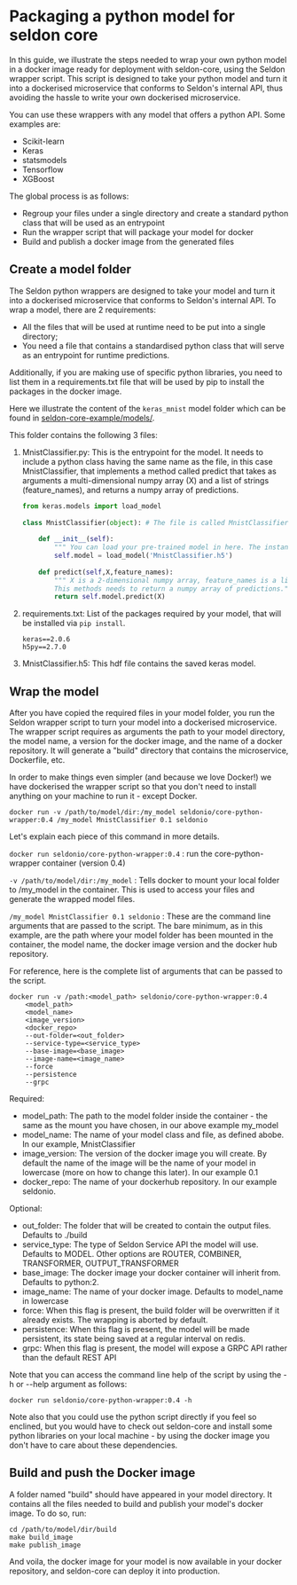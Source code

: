 # Packaging a python  model for seldon core
In this guide, we illustrate the steps needed to wrap your own python model in a docker image ready for deployment with seldon-core, using the Seldon wrapper script. This script is designed to take your python model and turn it into a dockerised microservice that conforms to Seldon's internal API, thus avoiding the hassle to write your own dockerised microservice.

You can use these wrappers with any model that offers a python API. Some examples are:
* Scikit-learn
* Keras
* statsmodels
* Tensorflow
* XGBoost

The global process is as follows:
* Regroup your files under a single directory and create a standard python class that will be used as an entrypoint
* Run the wrapper script that will package your model for docker
* Build and publish a docker image from the generated files


## Create a model folder

The Seldon python wrappers are designed to take your model and turn it into a dockerised microservice that conforms to Seldon's internal API. 
To wrap a model, there are 2 requirements:
* All the files that will be used at runtime need to be put into a single directory;
* You need a file that contains a standardised python class that will serve as an entrypoint for runtime predictions.

Additionally, if you are making use of specific python libraries, you need to list them in a requirements.txt file that will be used by pip to install the packages in the docker image.

Here we illustrate the content of the ```keras_mnist``` model folder which can be found in [seldon-core-example/models/](https://github.com/SeldonIO/seldon-core-examples).

This folder contains the following 3 files: 

1. MnistClassifier.py: This is the entrypoint for the model. It needs to include a python class having the same name as the file, in this case MnistClassifier, that implements a method called predict that takes as arguments a multi-dimensional numpy array (X) and a list of strings (feature_names), and returns a numpy array of predictions. 

	
    ```python
    from keras.models import load_model
	    
    class MnistClassifier(object): # The file is called MnistClassifier.py
	    
        def __init__(self):
			""" You can load your pre-trained model in here. The instance will be created once when the docker container starts running on the cluster. """
            self.model = load_model('MnistClassifier.h5')
		    
        def predict(self,X,feature_names):
			""" X is a 2-dimensional numpy array, feature_names is a list of strings. 
			This methods needs to return a numpy array of predictions."""
            return self.model.predict(X)
    ```
2. requirements.txt: List of the packages required by your model, that will be installed via ```pip install```.
   ```
   keras==2.0.6 
   h5py==2.7.0
   ```
 	    	
3. MnistClassifier.h5: This hdf file contains the saved keras model. 

## Wrap the model

After you have copied the required files in your model folder, you run the Seldon wrapper script to turn your model into a dockerised microservice. The wrapper script requires as arguments the path to your model directory, the model name, a version for the docker image, and the name of a docker repository. It will generate a "build" directory that contains the microservice, Dockerfile, etc.

In order to make things even simpler (and because we love Docker!) we have dockerised the wrapper script so that you don't need to install anything on your machine to run it - except Docker.

```
docker run -v /path/to/model/dir:/my_model seldonio/core-python-wrapper:0.4 /my_model MnistClassifier 0.1 seldonio
```

Let's explain each piece of this command in more details.


``` docker run seldonio/core-python-wrapper:0.4 ``` : run the core-python-wrapper container (version 0.4)

``` -v /path/to/model/dir:/my_model ``` : Tells docker to mount your local folder to /my_model in the container. This is used to access your files and generate the wrapped model files. 

``` /my_model MnistClassifier 0.1 seldonio ``` : These are the command line arguments that are passed to the script. The bare minimum, as in this example, are the path where your model folder has been mounted in the container, the model name, the docker image version and the docker hub repository.

For reference, here is the complete list of arguments that can be passed to the script.

```
docker run -v /path:<model_path> seldonio/core-python-wrapper:0.4 
	<model_path>
	<model_name>
	<image_version>
	<docker_repo>
	--out-folder=<out_folder>
	--service-type=<service_type>
	--base-image=<base_image>
	--image-name=<image_name>
	--force
	--persistence
	--grpc
```

Required:
* model_path: The path to the model folder inside the container - the same as the mount you have chosen, in our above example my_model
* model_name: The name of your model class and file, as defined abobe. In our example, MnistClassifier
* image_version: The version of the docker image you will create. By default the name of the image will be the name of your model in lowercase (more on how to change this later). In our example 0.1
* docker_repo: The name of your dockerhub repository. In our example seldonio.

Optional:
* out_folder: The folder that will be created to contain the output files. Defaults to ./build
* service_type: The type of Seldon Service API the model will use. Defaults to MODEL. Other options are ROUTER, COMBINER, TRANSFORMER, OUTPUT_TRANSFORMER
* base_image: The docker image your docker container will inherit from. Defaults to python:2.
* image_name: The name of your docker image. Defaults to model_name in lowercase
* force: When this flag is present, the build folder will be overwritten if it already exists. The wrapping is aborted by default.
* persistence: When this flag is present, the model will be made persistent, its state being saved at a regular interval on redis.
* grpc: When this flag is present, the model will expose a GRPC API rather than the default REST API

Note that you can access the command line help of the script by using the -h or --help argument as follows:

```
docker run seldonio/core-python-wrapper:0.4 -h
```

Note also that you could use the python script directly if you feel so enclined, but you would have to check out seldon-core and install some python libraries on your local machine - by using the docker image you don't have to care about these dependencies.

## Build and push the Docker image

A folder named "build" should have appeared in your model directory. It contains all the files needed to build and publish your model's docker image.
To do so, run:

```
cd /path/to/model/dir/build
make build_image
make publish_image
```

And voila, the docker image for your model is now available in your docker repository, and seldon-core can deploy it into production.
